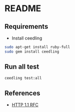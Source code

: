 # README
## Requirements 
- Install ceedling 
``` sh
sudo apt-get install ruby-full
sudo gem install ceedling
```

## Run all test 
``` sh
ceedling test:all
```

## References
- [HTTP 1.1 RFC](https://datatracker.ietf.org/doc/html/rfc7230)
